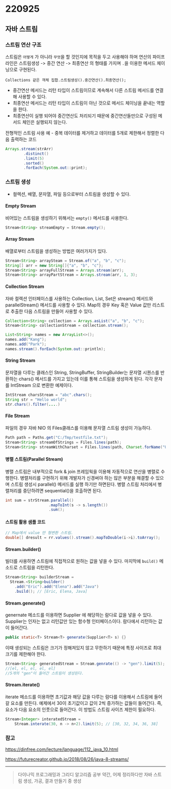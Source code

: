 220925
======

## 자바 스트림

### 스트림 연산 구조

스트림은 `어떻게` 가 아니라 `무엇`을 할 것인지에 목적을 두고 사용해야 하며 
연산의 파이프라인은 스트림생성 -> 중간 연산 -> 최종연산 의 형태를 가지며 `.`을 이용한 메서드 체이닝으로 구현된다.

```
Collections 같은 객체 집합.스트림생성().중간연산().최종연산();
```

* 중간연산 메서드는 리턴 타입이 스트림이므로 계속해서 다른 스트림 메서드를 연결해 사용할 수 있다.
* 최종연산 메서드는 리턴 타입이 스트림이 아닌 것으로 메서드 체이닝을 끝내는 역할을 한다.
* 최종연산이 실행 되어야 중간연산도 처리되기 때문에 중간연산들만으로 구성된 메서드 체인은 실행되지 않는다.


전형적인 스트림 사용 예 - 중복 데이터를 제거하고 데이터를 5개로 제한해서 정렬한 다음 출력하는 코드
```java
Arrays.stream(strArr)
		.distinct()
		.limit(5)
		.sorted()
		.forEach(System.out::print);
```

### 스트림 생성

* 컬렉션, 배열, 문자열, 파일 등으로부터 스트림을 생성할 수 있다.


#### Empty Stream

비어있는 스트림을 생성하기 위해서는 `empty()` 메서드를 사용한다.

```java
Stream<String> streamEmpty = Stream.empty();
```


#### Array Stream

배열로부터 스트림을 생성하는 방법은 여러가지가 있다.

```java
Stream<String> arraySteam = Stream.of("a", "b", "c");
String[] arr = new String[]{"a", "b", "c"};
Stream<String> arrayFullStream = Arrays.stream(arr);
Stream<String> arrayPartStream = Arrays.stream(arr, 1, 3);
```


#### Collection Stream

자바 컬렉션 인터페이스를 사용하는 Collection, List, Set은 stream() 메서드와 parallelStream() 메서드를 사용할 수 있다. Map의 경우 Key 혹은 Value 값만 리스트로 추출한 다음 스트림을 만들어 사용할 수 있다.

```java
Collection<String> collection = Arrays.asList("a", "b", "c");
Stream<String> collectionStream = collection.stream();

List<String> names = new ArrayList<>();
names.add("Kang");
names.add("Park");
names.stream().forEach(System.out::println);

```


#### String Stream

문자열을 다루는 클래스인 String, StringBuffer, StringBuilder는 문자열 시퀀스를 반환하는 chars() 메서드를 가지고 있는데 이를 통해 스트림을 생성하게 된다. 각각 문자를 IntStream 으로 변환한 예제이다.

```java
IntStream charsStream = "abc".chars();
String str = "Hello world";
str.chars().filter(....)
```


#### File Stream

파일의 경우 자바 NIO 의 Files클래스를 이용해 문자열 스트림 생성이 가능하다.

```java
Path path = Paths.get("C:/Tmp/testfile.txt");
Stream<String> streamOfStrings = Files.lines(path);
Stream<String> streamWithCharset = Files.lines(path, Charset.forName("UTF-8"));
```


#### 병렬 스트림(Parallel Stream)

병렬 스트림은 내부적으로 fork & join 프레임웍을 이용해 자동적으로 연산을 병렬로 수행한다. 병렬처리를 구현하기 위해 개발자가 신경써야 하는 많은 부분을 해결할 수 있으며 스트림 생성시 parallel() 메서드를 실행 하기만 하면된다. 병렬 스트림 처리에서 병렬처리를 중단하려면 sequential()을 호출하면 된다.

```java
int sum = strStream.parallel()
                   .mapToInt(s -> s.length())
                   .sum();
```


#### 스트림 활용 샘플 코드

```java
// Map에서 value 만 형변환 스트림.
double[] dresult = rr.values().stream().mapToDouble(i->i).toArray();
```



#### Stream.builder()

빌더를 사용하면 스트림에 직접적으로 원하는 값을 넣을 수 있다. 마지막에 `build()` 메소드로 스트림을 리턴한다.

```java
Stream<String> builderStream = 
  Stream.<String>builder()
    .add("Eric").add("Elena").add("Java")
    .build(); // [Eric, Elena, Java]
```


#### Stream.generate()

genernate 메소드를 이용하면 Supplier<T> 에 해당하는 람다로 값을 넣을 수 있다. Supplier<T>는 인자는 없고 리턴값만 있는 함수형 인터페이스이다. 람다에서 리턴하는 값이 들어간다.

```java
public static<T> Stream<T> generate(Supplier<T> s) {}
```

이때 생성되는 스트림은 크기가 정해져있지 않고 무한하기 때문에 특정 사이즈로 최대 크기를 제한해야 한다.

```java
Stream<String> generatedStream = Stream.genrate(() -> "gen").limit(5);
//[el, el, el, el, el]
//5개의 "gen"이 들어간 스트림이 생성된다.
```


#### Stream.iterate()

iterate 메소드를 이용하면 초기값과 해당 값을 다루는 람다를 이용해서 스트림에 들어갈 요소를 만든다. 예제에서 30이 초기값이고 값이 2씩 증가하는 값들이 들어간다. 즉, 요소가 다음 요소의 인풋으로 들어간다. 이 방법도 스트림 사이즈 제한이 필요하다.

```java
Stream<Integer> interatedStream =
	Stream.interate(30, n -> n+2).limit(5); // [30, 32, 34, 36, 38]
```

### 참고

https://dinfree.com/lecture/language/112_java_10.html

https://futurecreator.github.io/2018/08/26/java-8-streams/

---

> 다이나믹 프로그래밍과 그리디 알고리즘 공부 약간, 어제 정리하다만 자바 스트림 생성, 가공, 결과 만들기 중 생성
